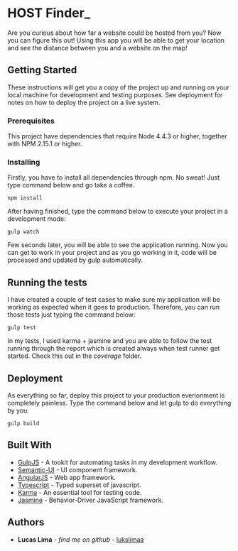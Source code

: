 # HOST Finder_

Are you curious about how far a website could be hosted from you? Now you can figure this out! Using this app you will be able to get your location and see the distance between you and a website on the map!

## Getting Started

These instructions will get you a copy of the project up and running on your local machine for development and testing purposes. See deployment for notes on how to deploy the project on a live system.

### Prerequisites

This project have dependencies that require Node 4.4.3 or higher, together with NPM 2.15.1 or higher.

### Installing

Firstly, you have to install all dependencies through npm. No sweat! Just type command below and go take a coffee.
```
npm install
```

After having finished, type the command below to execute your project in a development mode:

```
gulp watch
```

Few seconds later, you will be able to see the application running. Now you can get to work in your project and as you go working in it, code will be processed and updated by gulp automatically.

## Running the tests

I have created a couple of test cases to make sure my application will be working as expected when it goes to production. Therefore, you can run those tests just typing the command below:

```
gulp test
```

In my tests, I used karma + jasmine and you are able to follow the test running through the report which is created always when test runner get started. Check this out in the _coverage_ folder.


## Deployment

As everything so far, deploy this project to your production everionment is completely painless. Type the command below and let gulp to do everything by you:

```
gulp build
```

## Built With

* [GulpJS](https://github.com/gulpjs/gulp/blob/master/docs/API.md) - A tookit for automating tasks in my development workflow.
* [Semantic-UI](https://github.com/semantic-org/semantic-ui/) - UI component framework.
* [AngularJS](https://angularjs.org/) - Web app framework.
* [Typescript](https://www.typescriptlang.org/) - Typed superset of javascript.
* [Karma](http://karma-runner.github.io/1.0/dev/plugins.html) - An essential tool for testing code.
* [Jasmine](https://jasmine.github.io/) - Behavior-Driver JavaScript framework.

## Authors

* **Lucas Lima** - *find me on github* - [lukslimaa](https://github.com/lukslimaa)
